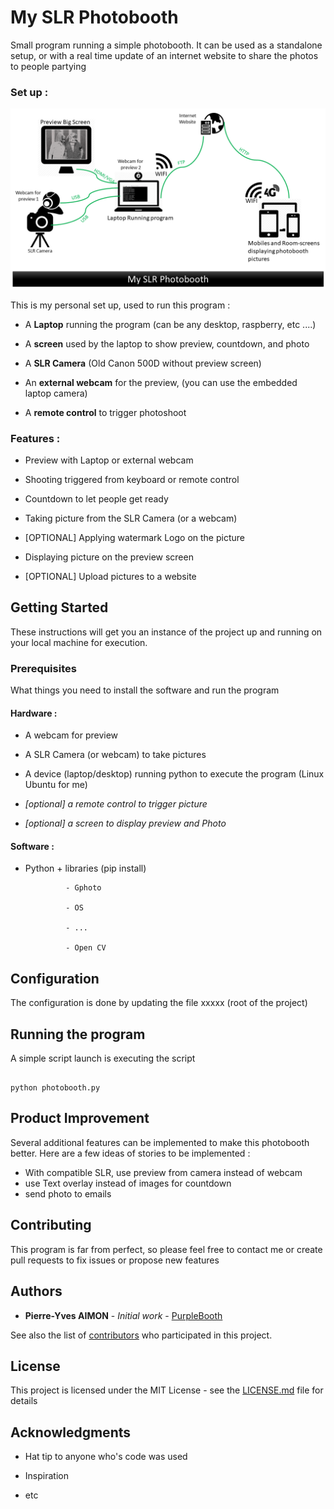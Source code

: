 # My SLR Photobooth

 

Small program running a simple photobooth. It can be used as a standalone setup, or with a real time update of an internet website to share the photos to people partying

### Set up :

![Photobooth Set Up](https://github.com/pypieuvre/My-SLR-Photobooth/blob/master/images/photobooth.png)

 

This is my personal set up, used to run this program :

- A **Laptop** running the program (can be any desktop, raspberry, etc ....)

- A **screen** used by the laptop to show preview, countdown, and photo

- A **SLR Camera** (Old Canon 500D without preview screen)

- An **external webcam** for the preview, (you can use the embedded laptop camera)

- A **remote control** to trigger photoshoot

 

 

### Features :

- Preview with Laptop or external webcam

- Shooting triggered from keyboard or remote control

- Countdown to let people get ready

- Taking picture from the SLR Camera (or a webcam)

- [OPTIONAL] Applying watermark Logo on the picture

- Displaying picture on the preview screen

- [OPTIONAL] Upload pictures to a website

 

 

## Getting Started

 

These instructions will get you an instance of the project up and running on your local machine for execution.

 

 

### Prerequisites

 

What things you need to install the software and run the program

 

#### Hardware :

- A webcam for preview

- A SLR Camera (or webcam) to take pictures

- A device (laptop/desktop) running python to execute the program (Linux Ubuntu for me)

- *[optional] a remote control to trigger picture*

- *[optional] a screen to display preview and Photo*

 

#### Software :

- Python + libraries (pip install)

               - Gphoto

               - OS

               - ...

               - Open CV

 

## Configuration

 

The configuration is done by updating the file xxxxx (root of the project)

 

 

## Running the program

 

A simple script launch is executing the script

 

```

python photobooth.py

```

## Product Improvement
Several additional features can be implemented to make this photobooth better. Here are a few ideas of stories to be implemented :
- With compatible SLR, use preview from camera instead of webcam
- use Text overlay instead of images for countdown
- send photo to emails

## Contributing

 

This program is far from perfect, so please feel free to contact me or create pull requests to fix issues or propose new features

 

## Authors

 

* **Pierre-Yves AIMON** - *Initial work* - [PurpleBooth](https://github.com/PurpleBooth)

 

See also the list of [contributors](https://github.com/your/project/contributors) who participated in this project.

 

## License

 

This project is licensed under the MIT License - see the [LICENSE.md](LICENSE.md) file for details

 

## Acknowledgments

 

* Hat tip to anyone who's code was used

* Inspiration

* etc